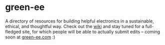 # green-ee
A directory of resources for building helpful electronics in a sustainable, ethical, and thoughtful way. Check out the [wiki](https://github.com/alexglow/green-ee/wiki) and stay tuned for a full-fledged site, for which people will be able to actually submit edits – coming soon at [green-ee.com](https://green-ee.com) :)
